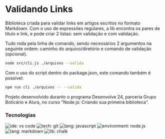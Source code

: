 # Validando Links

Biblioteca criada para validar links em artigos escritos no formato Markdown. Com o uso de expressões regulares, a lib encontra os pares de título e link, e pode criar 2 listas: sem validação e com validação. 

Tudo roda pela linha de comando, sendo necessários 2 argumentos na seguinte ordem: caminho do arquivo/diretório e comando de validação (opcional).

```bash
node src/cli.js ./arquivos --valida
```

Com o uso do script dentro do package.json, este comando também é possível:

```bash
npm run cli ./arquivos -- --valida
```

Projeto desenvolvido duranto o programa Desenvolve 24, parceria Grupo Boticário e Alura, no curso "Node.js: Criando sua primeira biblioteca".

### Tecnologias
![ide: vs code](https://img.shields.io/badge/IDE-visual_studio_code-lightblue?style=plastic&logo=visualstudiocode&logoColor=0078D4&labelColor=white&color=0078D4)
![tech: git](https://img.shields.io/badge/git-orangered?style=plastic&logo=git&logoColor=FF4500&labelColor=white)
![lang: javascript](https://img.shields.io/badge/lang.-javascript-gold?style=plastic&logo=javascript&logoColor=FFD700&labelColor=191919)
![environment: node.js](https://img.shields.io/badge/environment-node.js-seagreen?style=plastic&logo=node.js&logoColor=3CB371&label=environment&labelColor=212121&color=3CB371)
![lang: markdown](https://img.shields.io/badge/lang.-markdown-black?style=plastic&logo=markdown&logoColor=191919&labelColor=white)
![lib: chalk](https://img.shields.io/badge/lib-chalk-crimson?style=plastic&logo=npm&logoColor=DC143C&labelColor=white)
